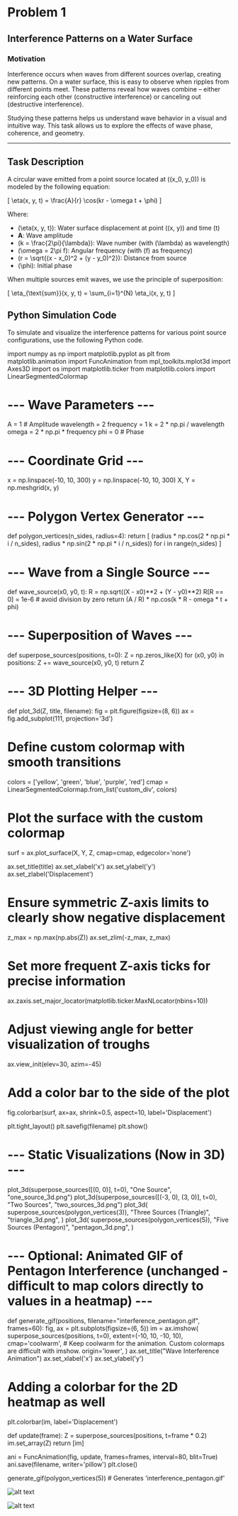 # Problem 1

## Interference Patterns on a Water Surface

### Motivation

Interference occurs when waves from different sources overlap, creating new patterns. On a water surface, this is easy to observe when ripples from different points meet. These patterns reveal how waves combine – either reinforcing each other (constructive interference) or canceling out (destructive interference).

Studying these patterns helps us understand wave behavior in a visual and intuitive way. This task allows us to explore the effects of wave phase, coherence, and geometry.

---

## Task Description

A circular wave emitted from a point source located at \((x_0, y_0)\) is modeled by the following equation:

\[
\eta(x, y, t) = \frac{A}{r} \cos(kr - \omega t + \phi)
\]

Where:
- \(\eta(x, y, t)\): Water surface displacement at point \((x, y)\) and time \(t\)
- **A**: Wave amplitude
- \(k = \frac{2\pi}{\lambda}\): Wave number (with \(\lambda\) as wavelength)
- \(\omega = 2\pi f\): Angular frequency (with \(f\) as frequency)
- \(r = \sqrt{(x - x_0)^2 + (y - y_0)^2}\): Distance from source
- \(\phi\): Initial phase

When multiple sources emit waves, we use the principle of superposition:

\[
\eta_{\text{sum}}(x, y, t) = \sum_{i=1}^{N} \eta_i(x, y, t)
\]

## Python Simulation Code

To simulate and visualize the interference patterns for various point source configurations, use the following Python code.

import numpy as np
import matplotlib.pyplot as plt
from matplotlib.animation import FuncAnimation
from mpl_toolkits.mplot3d import Axes3D
import os
import matplotlib.ticker
from matplotlib.colors import LinearSegmentedColormap

# --- Wave Parameters ---
A = 1  # Amplitude
wavelength = 2
frequency = 1
k = 2 * np.pi / wavelength
omega = 2 * np.pi * frequency
phi = 0  # Phase

# --- Coordinate Grid ---
x = np.linspace(-10, 10, 300)
y = np.linspace(-10, 10, 300)
X, Y = np.meshgrid(x, y)

# --- Polygon Vertex Generator ---
def polygon_vertices(n_sides, radius=4):
  return [
      (radius * np.cos(2 * np.pi * i / n_sides),
       radius * np.sin(2 * np.pi * i / n_sides)) for i in range(n_sides)
  ]

# --- Wave from a Single Source ---
def wave_source(x0, y0, t):
  R = np.sqrt((X - x0)**2 + (Y - y0)**2)
  R[R == 0] = 1e-6  # avoid division by zero
  return (A / R) * np.cos(k * R - omega * t + phi)

# --- Superposition of Waves ---
def superpose_sources(positions, t=0):
  Z = np.zeros_like(X)
  for (x0, y0) in positions:
    Z += wave_source(x0, y0, t)
  return Z

# --- 3D Plotting Helper ---
def plot_3d(Z, title, filename):
  fig = plt.figure(figsize=(8, 6))
  ax = fig.add_subplot(111, projection='3d')

  # Define custom colormap with smooth transitions
  colors = ['yellow', 'green', 'blue', 'purple', 'red']
  cmap = LinearSegmentedColormap.from_list('custom_div', colors)

  # Plot the surface with the custom colormap
  surf = ax.plot_surface(X, Y, Z, cmap=cmap, edgecolor='none')

  ax.set_title(title)
  ax.set_xlabel('x')
  ax.set_ylabel('y')
  ax.set_zlabel('Displacement')

  # Ensure symmetric Z-axis limits to clearly show negative displacement
  z_max = np.max(np.abs(Z))
  ax.set_zlim(-z_max, z_max)

  # Set more frequent Z-axis ticks for precise information
  ax.zaxis.set_major_locator(matplotlib.ticker.MaxNLocator(nbins=10))

  # Adjust viewing angle for better visualization of troughs
  ax.view_init(elev=30, azim=-45)

  # Add a color bar to the side of the plot
  fig.colorbar(surf, ax=ax, shrink=0.5, aspect=10, label='Displacement')

  plt.tight_layout()
  plt.savefig(filename)
  plt.show()

# --- Static Visualizations (Now in 3D) ---
plot_3d(superpose_sources([(0, 0)], t=0), "One Source", "one_source_3d.png")
plot_3d(superpose_sources([(-3, 0), (3, 0)], t=0), "Two Sources", "two_sources_3d.png")
plot_3d(
    superpose_sources(polygon_vertices(3)),
    "Three Sources (Triangle)",
    "triangle_3d.png",
)
plot_3d(
    superpose_sources(polygon_vertices(5)),
    "Five Sources (Pentagon)",
    "pentagon_3d.png",
)

# --- Optional: Animated GIF of Pentagon Interference (unchanged - difficult to map colors directly to values in a heatmap) ---
def generate_gif(positions, filename="interference_pentagon.gif", frames=60):
  fig, ax = plt.subplots(figsize=(6, 5))
  im = ax.imshow(
      superpose_sources(positions, t=0),
      extent=(-10, 10, -10, 10),
      cmap='coolwarm',  # Keep coolwarm for the animation.  Custom colormaps are difficult with imshow.
      origin='lower',
  )
  ax.set_title("Wave Interference Animation")
  ax.set_xlabel('x')
  ax.set_ylabel('y')

  # Adding a colorbar for the 2D heatmap as well
  plt.colorbar(im, label='Displacement')

  def update(frame):
    Z = superpose_sources(positions, t=frame * 0.2)
    im.set_array(Z)
    return [im]

  ani = FuncAnimation(fig, update, frames=frames, interval=80, blit=True)
  ani.save(filename, writer='pillow')
  plt.close()

generate_gif(polygon_vertices(5))  # Generates 'interference_pentagon.gif'

![alt text](image.png)

![alt text](image-1.png)